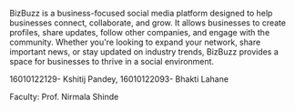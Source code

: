 
BizBuzz is a business-focused social media platform designed to help businesses connect, collaborate, and grow. It allows businesses to create profiles, share updates, follow other companies, and engage with the community. Whether you're looking to expand your network, share important news, or stay updated on industry trends, BizBuzz provides a space for businesses to thrive in a social environment.

16010122129- Kshitij Pandey,
16010122093- Bhakti Lahane

Faculty: Prof. Nirmala Shinde
